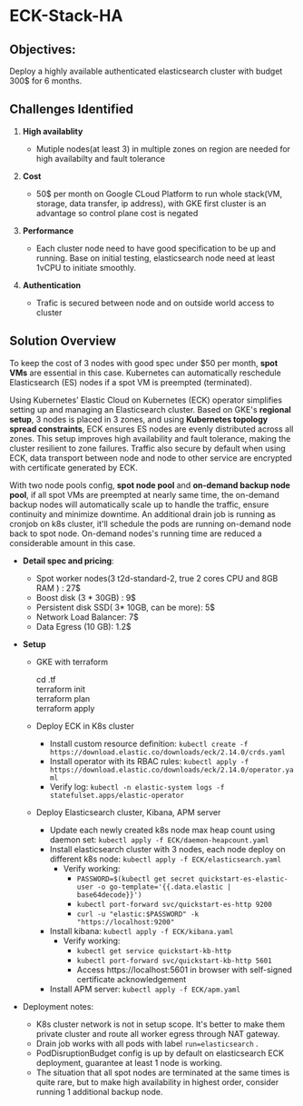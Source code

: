 # ECK-Stack-HA

## Objectives:
Deploy a highly available authenticated elasticsearch cluster with budget 300$ for 6 months.

## Challenges Identified
1. **High availablity**
    - Mutiple nodes(at least 3) in multiple zones on region are needed for high availabilty and fault tolerance

2. **Cost**
    - 50$ per month on Google CLoud Platform to run whole stack(VM, storage, data transfer, ip address), with GKE first cluster is an advantage so control plane cost is negated

3. **Performance**
    - Each cluster node need to have good specification to be up and running. Base on initial testing, elasticsearch node need at least 1vCPU to initiate smoothly.

4. **Authentication**
    - Trafic is secured between node and on outside world access to cluster
    
## Solution Overview


To keep the cost of 3 nodes with good spec under $50 per month, **spot VMs** are essential in this case. Kubernetes can automatically reschedule Elasticsearch (ES) nodes if a spot VM is preempted (terminated).

Using Kubernetes’ Elastic Cloud on Kubernetes (ECK) operator simplifies setting up and managing an Elasticsearch cluster. Based on GKE's **regional setup**, 3 nodes is placed in 3 zones, and using **Kubernetes topology spread constraints**, ECK ensures ES nodes are evenly distributed across all zones. This setup improves high availability and fault tolerance, making the cluster resilient to zone failures. Traffic also secure by default when using ECK, data transport between node and node to other service are encrypted with certificate generated by ECK. 

With two node pools config, **spot node pool** and **on-demand backup node pool**, if all spot VMs are preempted at nearly same time, the on-demand backup nodes will automatically scale up to handle the traffic, ensure continuity and minimize downtime. An additional drain job is running as cronjob on k8s cluster, it'll schedule the pods are running on-demand node back to spot node. On-demand nodes's running time are reduced a considerable amount in this case.


- **Detail spec and pricing**:
    - Spot worker nodes(3 t2d-standard-2, true 2 cores CPU and 8GB RAM ) : 27$
    - Boost disk (3 * 30GB) : 9$
    - Persistent disk SSD( 3* 10GB, can be more): 5$
    - Network Load Balancer: 7$
    - Data Egress (10 GB): 1.2$

- **Setup**
    * GKE with terraform

        cd .tf\
        terraform init\
        terraform plan\
        terraform apply
    * Deploy ECK in K8s cluster
        * Install custom resource definition: `kubectl create -f https://download.elastic.co/downloads/eck/2.14.0/crds.yaml`
        * Install operator with its RBAC rules: `kubectl apply -f https://download.elastic.co/downloads/eck/2.14.0/operator.yaml`
        * Verify log: `kubectl -n elastic-system logs -f statefulset.apps/elastic-operator`

    * Deploy Elasticsearch cluster, Kibana, APM server
        * Update each newly created k8s node max heap count using daemon set: `kubectl apply -f ECK/daemon-heapcount.yaml`
        * Install elasticsearch cluster with 3 nodes, each node deploy on different k8s node: `kubectl apply -f ECK/elasticsearch.yaml`
            * Verify working:
                - `PASSWORD=$(kubectl get secret quickstart-es-elastic-user -o go-template='{{.data.elastic | base64decode}}')`
                - `kubectl port-forward svc/quickstart-es-http 9200`
                - `curl -u "elastic:$PASSWORD" -k "https://localhost:9200"`
        * Install kibana: `kubectl apply -f ECK/kibana.yaml`
            * Verify working:
                - `kubectl get service quickstart-kb-http`
                - `kubectl port-forward svc/quickstart-kb-http 5601`
                - Access https://localhost:5601 in browser with self-signed certificate acknowledgement
        * Install APM server: `kubectl apply -f ECK/apm.yaml`

- Deployment notes:
    * K8s cluster network is not in setup scope. It's better to make them private cluster and route all worker egress through NAT gateway.
    * Drain job works with all pods with label `run=elasticsearch` .
    * PodDisruptionBudget config is up by default on elasticsearch ECK deployment, guarantee at least 1 node is working.
    * The situation that all spot nodes are terminated at the same times is quite rare, but to make high availability in highest order, consider running 1 additional backup node.

